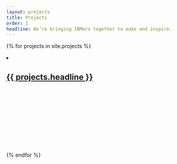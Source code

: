 ```yaml
---
layout: projects
title: Projects
order: 1
headline: We’re bringing IBMers together to make and inspire.
---
```


{% for projects in site.projects %}
<li class="c-project__list-item">
  <a class="c-project__list-anchor" href="{{ projects.url | prepend: site.baseurl }}">
    <div class="c-project__title-container">
      <h2 class="f3 c-project__title">{{ projects.headline }}</h2>
      <svg class="c-project__icon c-icon--24">
        <use href='images/icon-store.svg#forward-tick' xlink:href='images/icon-store.svg#forward-tick'></use>
      </svg>
    </div>
    <img class="c-project__image" src="{{ p.url | prepend: site.baseurl }}{{ projects.thumb }}" alt="">
  </a>
</li>
{% endfor %}

